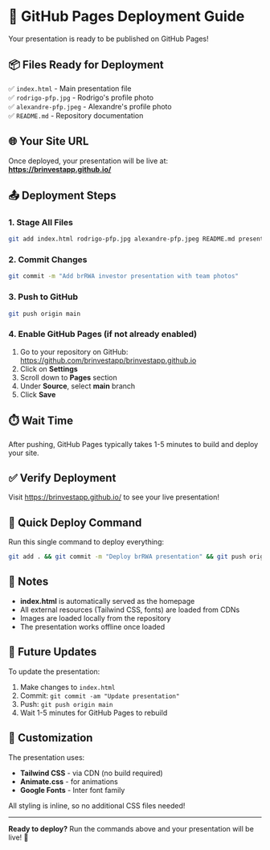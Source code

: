 # 🚀 GitHub Pages Deployment Guide

Your presentation is ready to be published on GitHub Pages!

## 📦 Files Ready for Deployment

✅ `index.html` - Main presentation file  
✅ `rodrigo-pfp.jpg` - Rodrigo's profile photo  
✅ `alexandre-pfp.jpeg` - Alexandre's profile photo  
✅ `README.md` - Repository documentation  

## 🌐 Your Site URL

Once deployed, your presentation will be live at:
**https://brinvestapp.github.io/**

## 📤 Deployment Steps

### 1. Stage All Files
```bash
git add index.html rodrigo-pfp.jpg alexandre-pfp.jpeg README.md presentatio1.html
```

### 2. Commit Changes
```bash
git commit -m "Add brRWA investor presentation with team photos"
```

### 3. Push to GitHub
```bash
git push origin main
```

### 4. Enable GitHub Pages (if not already enabled)
1. Go to your repository on GitHub: https://github.com/brinvestapp/brinvestapp.github.io
2. Click on **Settings**
3. Scroll down to **Pages** section
4. Under **Source**, select **main** branch
5. Click **Save**

## ⏱️ Wait Time

After pushing, GitHub Pages typically takes 1-5 minutes to build and deploy your site.

## ✅ Verify Deployment

Visit https://brinvestapp.github.io/ to see your live presentation!

## 🎯 Quick Deploy Command

Run this single command to deploy everything:
```bash
git add . && git commit -m "Deploy brRWA presentation" && git push origin main
```

## 📝 Notes

- **index.html** is automatically served as the homepage
- All external resources (Tailwind CSS, fonts) are loaded from CDNs
- Images are loaded locally from the repository
- The presentation works offline once loaded

## 🔄 Future Updates

To update the presentation:
1. Make changes to `index.html`
2. Commit: `git commit -am "Update presentation"`
3. Push: `git push origin main`
4. Wait 1-5 minutes for GitHub Pages to rebuild

## 🎨 Customization

The presentation uses:
- **Tailwind CSS** - via CDN (no build required)
- **Animate.css** - for animations
- **Google Fonts** - Inter font family

All styling is inline, so no additional CSS files needed!

---

**Ready to deploy?** Run the commands above and your presentation will be live! 🚀

